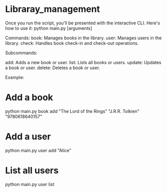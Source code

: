 # Libraray_management
Once you run the script, you'll be presented with the interactive CLI. Here's how to use it:
python main.py <command> <subcommand> [arguments]

Commands:
book: Manages books in the library.
user: Manages users in the library.
check: Handles book check-in and check-out operations.


Subcommands:

add: Adds a new book or user.
list: Lists all books or users.
update: Updates a book or user.
delete: Deletes a book or user.


Example:
# Add a book
python main.py book add "The Lord of the Rings" "J.R.R. Tolkien" "9780618640157"

# Add a user
python main.py user add "Alice"

# List all users
python main.py user list
